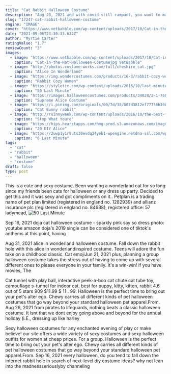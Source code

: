 ```yaml
---
title: "Cat Rabbit Halloween Costume"
description: "Aug 23, 2021 and with covid still rampant, you want to make sure your costume is ultra-instagrammable, just in case you decide not to go out on all hallows eve. From iconic movie"
slug: "17247-cat-rabbit-halloween-costume"
engine: "IMAGE"
cover: "https://www.vetbabble.com/wp-content/uploads/2017/10/Cat-in-the-Hat-Halloween-Costume.jpg.jpg"
date: "2021-09-06T23:30:33.632Z"
author: "Myrtie Carter"
ratingValue: "1.7"
reviewCount: "3"
images:
  - image: "https://www.vetbabble.com/wp-content/uploads/2017/10/Cat-in-the-Hat-Halloween-Costume.jpg.jpg"
    caption: "Cat-in-the-Hat-Halloween-Costumejpg VetBabble"
  - image: "http://photos.costume-works.com/full/cheshire_cat.jpg"
    caption: "Alice In Wonderland"
  - image: "https://img.wondercostumes.com/products/16-3/rabbit-cozy-women-costume.jpg"
    caption: "Rabbit Cozy Women"
  - image: "https://styletic.com/wp-content/uploads/2016/10/last-minute-halloween-costumes/31-last-minute-halloween-costume-ideas.jpg"
    caption: "50 Last Minute"
  - image: "https://images.halloweencostumes.com/products/34028/2-1-76898/child-supreme-alice-costume.jpg"
    caption: "Supreme Alice Costume"
  - image: "https://i.pinimg.com/originals/00/7d/38/007d3812ef77756b3983302e963b78f4.jpg"
    caption: "Cat Bunny rabbit"
  - image: "http://ruinmyweek.com/wp-content/uploads/2016/10/the-best-funny-pictures-of-halloween-pet-costumes-poop-factory-dog.jpg"
    caption: "Stop What Youre"
  - image: "https://hips.hearstapps.com/hmg-prod.s3.amazonaws.com/images/mad-hatter-makeup-1570056862.jpg?crop=0.378xw:1.00xh;0.575xw,0&resize=480:*"
    caption: "20 DIY Alice"
  - image: "https://2uwp1y1r9uts30evdq34yeb1-wpengine.netdna-ssl.com/wp-content/uploads/2018/10/Sydne-Style-shares-easy-last-minute-halloween-costume-ideas-with-fashion-blogger-kier-couture-as-sandy-from-grease.jpg"
    caption: "6 Last Minute"
tags:
  - "cat"
  - "rabbit"
  - "halloween"
  - "costume"
draft: false
type: post
---
```


This is a cute and sexy costume. Been wanting a wonderland cat for so long since my friends been cats for halloween or any dress up party. Decided to get this and it was sexy and got compliments on it.. Petplan is a trading name of pet plan limited (registered in england no. 1282939) and allianz insurance plc (registered in england no. 84638), registered office: 57 ladymead,
![50 Last Minute](https://styletic.com/wp-content/uploads/2016/10/last-minute-halloween-costumes/31-last-minute-halloween-costume-ideas.jpg "50 Last Minute")

Sep 16, 2021 doja cat halloween costume - sparkly pink say so dress photo: youtube  amazon doja&#39;s 2019 single can be considered one of tiktok&#39;s anthems at this point, having
<!--inArticleAds-->

<!--galleryOne-->

Aug 31, 2021 alice in wonderland halloween costume. Fall down the rabbit hole with this alice in wonderlandinspired costume. Teens will adore the fun take on a childhood classic.  Cat emojiJun 21, 2021 plus, planning a group halloween costume takes the stress out of having to come up with several different ones to please everyone in your family. It's a win-win! if you have movies,  The
<!--inArticleAds-->

<!--galleryTwo-->

Cat tunnel with play ball, interactive peek-a-boo cat chute cat tube toy, camouflage s-tunnel for indoor cat, best for puppy, kitty, kitten, rabbit 4.6 out of 5 stars 909 $11.99 $ 11 . 99. Halloween is the perfect time to bring out your pet's alter ego. Chewy carries all different kinds of pet halloween costumes that go way beyond your standard halloween pet apparel.From. Aug 26, 2021 from pirates to lifeguards, nothing beats a classic halloween costume. It isnt that we dont enjoy going above and beyond for the annual holiday (i.E., dressing up like harley
<!--galleryThree-->

Sexy halloween costumes for any enchanted evening of play or make believe! our site offers a wide variety of sexy costumes and sexy halloween outfits for women at cheap prices. For a group. Halloween is the perfect time to bring out your pet's alter ego. Chewy carries all different kinds of pet halloween costumes that go way beyond your standard halloween pet apparel.From. Sep 16, 2021 every halloween, do you tend to fall down the internet rabbit hole in search of next-level diy costume ideas? why not lean into the madnessseriouslyby channeling